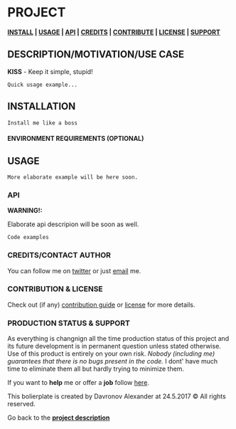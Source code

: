 <!-- [![Image caption](/project.logo.jpg)](#) -->

# PROJECT
**[INSTALL][i] | [USAGE][u] | [API][a] | [CREDITS][c] | [CONTRIBUTE][cpl] | [LICENSE][cpl] | [SUPPORT][ps]**

## DESCRIPTION/MOTIVATION/USE CASE
[d]: #descriptionmotivationuse-case
**KISS** - Keep it simple, stupid!

```
Quick usage example...
```


## INSTALLATION

[i]: #installation 'Installation guide'

```
Install me like a boss
```

#### ENVIRONMENT REQUIREMENTS (OPTIONAL)


## USAGE
[u]: #usage 'Product usage'
```
More elaborate example will be here soon.
```


### API
[a]: #api 'Module\'s API description'
**WARNING!:**

Elaborate api descripion will be soon as well.
```
Code examples
```

### CREDITS/CONTACT AUTHOR
[c]: #creditscontact-author 'Credits & author\'s contacts info '
You can follow me on [twitter](https://twitter.com/biteofpie) or just [email](mailto:al.neodim@gmail.com) me.

### CONTRIBUTION & LICENSE
[cpl]:#contribution--license 'Contribution guide & license info'

Check out (if any) <a href='/CONTRIBUTION'>contribution guide</a> or <a href='/LICENSE'>license</a> for more details.

### PRODUCTION STATUS & SUPPORT
[ps]: #production-status--support 'Production use disclaimer & support info'

As everything is changnign all the time production status of this project and its future development is in permanent question unless stated otherwise.
Use of this product is entirely on your own risk. *Nobody (including me) guarantees that there is no bugs present in the code.*
I dont' have much time to eliminate them all but hardly trying to minimize them.

If you want to **help** me or offer a **job** follow [here][c].

This bolierplate is created by Davronov Alexander at 24.5.2017 © All rights reserved.  

Go back to the **[project description][d]**
